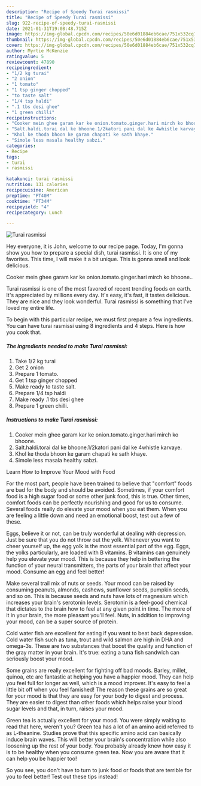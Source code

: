 ```yaml
---
description: "Recipe of Speedy Turai rasmissi"
title: "Recipe of Speedy Turai rasmissi"
slug: 922-recipe-of-speedy-turai-rasmissi
date: 2021-01-31T19:08:48.715Z
image: https://img-global.cpcdn.com/recipes/50e6d01884eb6cae/751x532cq70/turai-rasmissi-recipe-main-photo.jpg
thumbnail: https://img-global.cpcdn.com/recipes/50e6d01884eb6cae/751x532cq70/turai-rasmissi-recipe-main-photo.jpg
cover: https://img-global.cpcdn.com/recipes/50e6d01884eb6cae/751x532cq70/turai-rasmissi-recipe-main-photo.jpg
author: Myrtie McKenzie
ratingvalue: 5
reviewcount: 47890
recipeingredient:
- "1/2 kg turai"
- "2 onion"
- "1 tomato"
- "1 tsp ginger chopped"
- "to taste salt"
- "1/4 tsp haldi"
- ".1 tbs desi ghee"
- "1 green chilli"
recipeinstructions:
- "Cooker mein ghee garam kar ke onion.tomato.ginger.hari mirch ko bhoone."
- "Salt.haldi.torai dal ke bhoone.1/2katori pani dal ke 4whistle karvaye."
- "Khol ke thoda bhoon ke garam chapati ke sath khaye."
- "Simole less masala healthy sabzi."
categories:
- Recipe
tags:
- turai
- rasmissi

katakunci: turai rasmissi 
nutrition: 131 calories
recipecuisine: American
preptime: "PT40M"
cooktime: "PT34M"
recipeyield: "4"
recipecategory: Lunch

---
```



![Turai rasmissi](https://img-global.cpcdn.com/recipes/50e6d01884eb6cae/751x532cq70/turai-rasmissi-recipe-main-photo.jpg)

Hey everyone, it is John, welcome to our recipe page. Today, I'm gonna show you how to prepare a special dish, turai rasmissi. It is one of my favorites. This time, I will make it a bit unique. This is gonna smell and look delicious.

Cooker mein ghee garam kar ke onion.tomato.ginger.hari mirch ko bhoone..

Turai rasmissi is one of the most favored of recent trending foods on earth. It's appreciated by millions every day. It's easy, it's fast, it tastes delicious. They are nice and they look wonderful. Turai rasmissi is something that I've loved my entire life.


To begin with this particular recipe, we must first prepare a few ingredients. You can have turai rasmissi using 8 ingredients and 4 steps. Here is how you cook that.

<!--inarticleads1-->

##### The ingredients needed to make Turai rasmissi:

1. Take 1/2 kg turai
1. Get 2 onion
1. Prepare 1 tomato.
1. Get 1 tsp ginger chopped
1. Make ready to taste salt.
1. Prepare 1/4 tsp haldi
1. Make ready .1 tbs desi ghee
1. Prepare 1 green chilli.




<!--inarticleads2-->

##### Instructions to make Turai rasmissi:

1. Cooker mein ghee garam kar ke onion.tomato.ginger.hari mirch ko bhoone.
1. Salt.haldi.torai dal ke bhoone.1/2katori pani dal ke 4whistle karvaye.
1. Khol ke thoda bhoon ke garam chapati ke sath khaye.
1. Simole less masala healthy sabzi.




Learn How to Improve Your Mood with Food


For the most part, people have been trained to believe that "comfort" foods are bad for the body and should be avoided. Sometimes, if your comfort food is a high sugar food or some other junk food, this is true. Other times, comfort foods can be perfectly nourishing and good for us to consume. Several foods really do elevate your mood when you eat them. When you are feeling a little down and need an emotional boost, test out a few of these.

Eggs, believe it or not, can be truly wonderful at dealing with depression. Just be sure that you do not throw out the yolk. Whenever you want to cheer yourself up, the egg yolk is the most essential part of the egg. Eggs, the yolks particularly, are loaded with B vitamins. B vitamins can genuinely help you elevate your mood. This is because they help in bettering the function of your neural transmitters, the parts of your brain that affect your mood. Consume an egg and feel better!

Make several trail mix of nuts or seeds. Your mood can be raised by consuming peanuts, almonds, cashews, sunflower seeds, pumpkin seeds, and so on. This is because seeds and nuts have lots of magnesium which increases your brain's serotonin levels. Serotonin is a feel-good chemical that dictates to the brain how to feel at any given point in time. The more of it in your brain, the more pleasant you'll feel. Nuts, in addition to improving your mood, can be a super source of protein.

Cold water fish are excellent for eating if you want to beat back depression. Cold water fish such as tuna, trout and wild salmon are high in DHA and omega-3s. These are two substances that boost the quality and function of the gray matter in your brain. It's true: eating a tuna fish sandwich can seriously boost your mood. 

Some grains are really excellent for fighting off bad moods. Barley, millet, quinoa, etc are fantastic at helping you have a happier mood. They can help you feel full for longer as well, which is a mood improver. It's easy to feel a little bit off when you feel famished! The reason these grains are so great for your mood is that they are easy for your body to digest and process. They are easier to digest than other foods which helps raise your blood sugar levels and that, in turn, raises your mood.

Green tea is actually excellent for your mood. You were simply waiting to read that here, weren't you? Green tea has a lot of an amino acid referred to as L-theanine. Studies prove that this specific amino acid can basically induce brain waves. This will better your brain's concentration while also loosening up the rest of your body. You probably already knew how easy it is to be healthy when you consume green tea. Now you are aware that it can help you be happier too!

So you see, you don't have to turn to junk food or foods that are terrible for you to feel better! Test out  these tips  instead!

